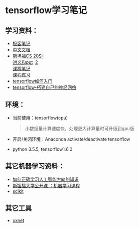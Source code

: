 
# tensorflow学习笔记
## 学习资料：
* [极客笔记](http://wiki.jikexueyuan.com/project/tensorflow-zh/get_started/introduction.html)
* [中文文档](http://www.tensorfly.cn/tfdoc/tutorials/)
* [斯坦福CS 20SI](https://www.bilibili.com/video/av9156347/?from=search&seid=6905181275544516403)  
[讲义和ppt](https://baijiahao.baidu.com/s?id=1594748198802445620&wfr=spider&for=pc)  [2](http://web.stanford.edu/class/cs20si/lectures/)  
[课程笔记](http://blog.csdn.net/wangyuweihx/article/details/60480960?locationNum=8&fps=1)  
[课程练习](https://github.com/chiphuyen/stanford-tensorflow-tutorials)
* [tensorflow如何入门](https://www.zhihu.com/question/49909565)
* [tensorflow-搭建自己的神经网络](https://morvanzhou.github.io/tutorials/machine-learning/tensorflow/)

## 环境：
* 当前使用：tensorflow(cpu)  

  >小数据量计算速度快，处理更大计算量时可升级到gpu版
* 开启/关闭环境：Anaconda activate/deactivate tensorflow
* python 3.5.5, tensorflow1.6.0
## 其它机器学习资料：
* [如何正确学习人工智能方向的知识](https://www.zhihu.com/question/51039416)
* [斯坦福大学公开课 ：机器学习课程](http://open.163.com/special/opencourse/machinelearning.html)
* [scikit](http://sklearn.apachecn.org/cn/0.19.0/documentation.html)

## 其它工具
* [xxnet](https://wiki.archlinux.org/index.php/XX-Net_(简体中文))
